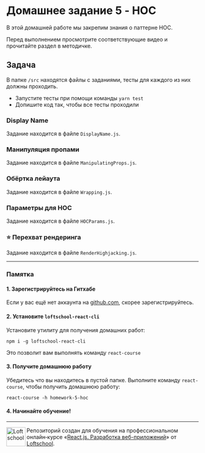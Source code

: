 # Домашнее задание 5 - HOC

В этой домашней работе мы закрепим знания о паттерне HOC.

Перед выполнением просмотрите соответствующие видео и прочитайте раздел в методичке.

## Задача

В папке `/src` находятся файлы с заданиями, тесты для каждого из них должны проходить.

* Запустите тесты при помощи команды `yarn test`
* Допишите код так, чтобы все тесты проходили

### Display Name

Задание находится в файле `DisplayName.js`.

### Манипуляция пропами

Задание находится в файле `ManipulatingProps.js`.

### Обёртка лейаута

Задание находится в файле `Wrapping.js`.

### Параметры для HOC

Задание находится в файле `HOCParams.js`.

### ⭐ Перехват рендеринга 

Задание находится в файле `RenderHighjacking.js`.

---

### Памятка

#### 1. Зарегистрируйтесь на Гитхабе

Если у вас ещё нет аккаунта на [github.com](https://github.com/join), скорее зарегистрируйтесь.

#### 2. Установите `loftschool-react-cli`

Установите утилиту для получения домашних работ:

```
npm i -g loftschool-react-cli
```

Это позволит вам выполнять команду `react-course`

#### 3. Получите домашнюю работу

Убедитесь что вы находитесь в пустой папке. Выполните команду `react-course`, чтобы получить домашнюю работу:

```
react-course -h homework-5-hoc
```

#### 4. Начинайте обучение!

---

<a href="https://loftschool.com/course/react/"><img align="left" width="50" height="50" title="Loftschool" src="https://loftschool.com/_nuxt/img/ec83394.svg"></a>

Репозиторий создан для обучения на профессиональном онлайн‑курсе «[React.js. Разработка веб-приложений](https://loftschool.com/course/react/)» от [Loftschool](https://loftschool.com/).